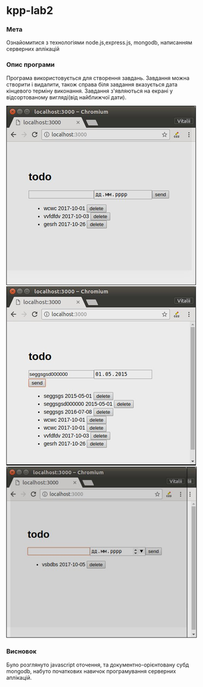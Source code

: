 # kpp-lab2
  ### Мета
Ознайомитися з технологіями node.js,express.js, mongodb, написанням серверних аплікацій
  ### Опис програми
Програма використовується для створення завдань. Завдання можна створити і видалити, також справа біля завдання вказується дата кінцевого терміну виконання.
Завдання з'являються на екрані у відсортованому вигляді(від найближчої дати).



![GitHub screen2](screen2.jpg) ![GitHub screen1](screen1.jpg) ![GitHub screen3](screen3.jpg)

### Висновок
Було розглянуто javascript оточення, та документно-орієнтовану субд mongodb, набуто початкових навичок програмування серверних аплікацій. 
